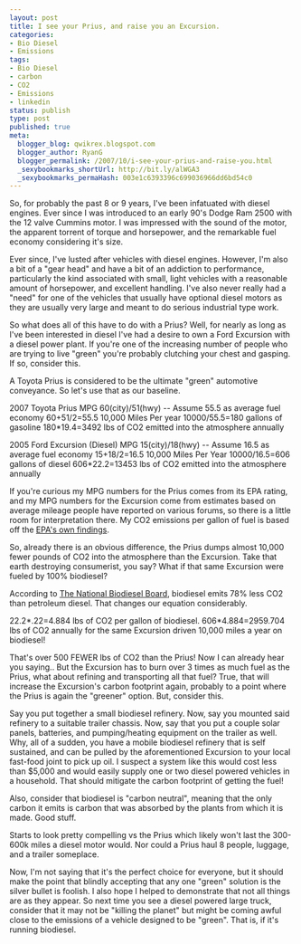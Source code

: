 ```yaml
---
layout: post
title: I see your Prius, and raise you an Excursion.
categories:
- Bio Diesel
- Emissions
tags:
- Bio Diesel
- carbon
- CO2
- Emissions
- linkedin
status: publish
type: post
published: true
meta:
  blogger_blog: qwikrex.blogspot.com
  blogger_author: RyanG
  blogger_permalink: /2007/10/i-see-your-prius-and-raise-you.html
  _sexybookmarks_shortUrl: http://bit.ly/alWGA3
  _sexybookmarks_permaHash: 003e1c6393396c699036966dd6bd54c0
---
```

So, for probably the past 8 or 9 years, I've been infatuated with diesel engines.  Ever since I was introduced to an early 90's Dodge Ram 2500 with the 12 valve Cummins motor.  I was impressed with the sound of the motor, the apparent torrent of torque and horsepower, and the remarkable fuel economy considering it's size.

Ever since, I've lusted after vehicles with diesel engines.  However, I'm also a bit of a "gear head" and have a bit of an addiction to performance, particularly the kind associated with small, light vehicles with a reasonable amount of horsepower, and excellent handling.  I've also never really had a "need" for one of the vehicles that usually have optional diesel motors as they are usually very large and meant to do serious industrial type work.

So what does all of this have to do with a Prius?  Well, for nearly as long as I've been interested in diesel I've had a desire to own a Ford Excursion with a diesel power plant.  If you're one of the increasing number of people who are trying to live "green" you're probably clutching your chest and gasping.  If so, consider this.

A Toyota Prius is considered to be the ultimate "green" automotive conveyance.  So let's use that as our baseline.

2007 Toyota Prius
MPG 60(city)/51(hwy) -- Assume 55.5 as average fuel economy 60+51/2=55.5
10,000 Miles Per year
10000/55.5=180 gallons of gasoline
180*19.4=3492 lbs of CO2 emitted into the atmosphere annually

2005 Ford Excursion (Diesel)
MPG 15(city)/18(hwy) -- Assume 16.5 as average fuel economy 15+18/2=16.5
10,000 Miles Per Year
10000/16.5=606 gallons of diesel
606*22.2=13453 lbs of CO2 emitted into the atmosphere annually

If you're curious my MPG numbers for the Prius comes from its EPA rating, and my MPG numbers for the Excursion come from estimates based on average mileage people have reported on various forums, so there is a little room for interpretation there.  My CO2 emissions per gallon of fuel is based off the <a href="http://www.epa.gov/otaq/climate/420f05001.htm">EPA's own findings</a>.

So, already there is an obvious difference, the Prius dumps almost 10,000 fewer pounds of CO2 into the atmosphere than the Excursion.  Take that earth destroying consumerist, you say?  What if that same Excursion were fueled by 100% biodiesel?

According to <a href="http://www.biodiesel.org/resources/faqs/">The National Biodiesel Board</a>, biodiesel emits 78% less CO2 than petroleum diesel.  That changes our equation considerably.

22.2*.22=4.884 lbs of CO2 per gallon of biodiesel.
606*4.884=2959.704 lbs of CO2 annually for the same Excursion driven 10,000 miles a year on biodiesel!

That's over 500 FEWER lbs of CO2 than the Prius!  Now I can already hear you saying..  But the Excursion has to burn over 3 times as much fuel as the Prius, what about refining and transporting all that fuel?  True, that will increase the Excursion's carbon footprint again, probably to a point where the Prius is again the "greener" option.  But, consider this.

Say you put together a small biodiesel refinery.  Now, say you mounted said refinery to a suitable trailer chassis.  Now, say that you put a couple solar panels, batteries, and pumping/heating equipment on the trailer as well.  Why, all of a sudden, you have a mobile biodiesel refinery that is self sustained, and can be pulled by the aforementioned Excursion to your local fast-food joint to pick up oil.  I suspect a system like this would cost less than $5,000 and would easily supply one or two diesel powered vehicles in a household.  That should mitigate the carbon footprint of getting the fuel!

Also, consider that biodiesel is "carbon neutral", meaning that the only carbon it emits is carbon that was absorbed by the plants from which it is made.   Good stuff.

Starts to look pretty compelling vs the Prius which likely won't last the 300-600k miles a diesel motor would.  Nor could a Prius haul 8 people, luggage, and a trailer someplace.

Now, I'm not saying that it's the perfect choice for everyone, but it should make the point that blindly accepting that any one "green" solution is the silver bullet is foolish.  I also hope I helped to demonstrate that not all things are as they appear.  So next time you see a diesel powered large truck, consider that it may not be "killing the planet" but might be coming awful close to the emissions of a vehicle designed to be "green".  That is, if it's running biodiesel.
